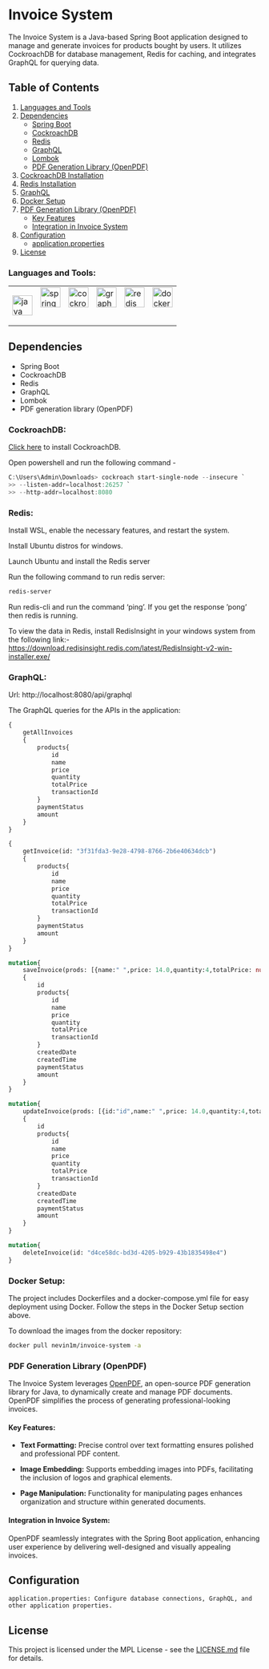 # Invoice System

The Invoice System is a Java-based Spring Boot application designed to manage and generate invoices for products bought by users. It utilizes CockroachDB for database management, Redis for caching, and integrates GraphQL for querying data.

## Table of Contents

1. [Languages and Tools](#languages-and-tools)
2. [Dependencies](#dependencies)
   - [Spring Boot](#spring-boot)
   - [CockroachDB](#cockroachdb)
   - [Redis](#redis)
   - [GraphQL](#graphql)
   - [Lombok](#lombok)
   - [PDF Generation Library (OpenPDF)](#pdf-generation-library-openpdf)
3. [CockroachDB Installation](#cockroachdb-installation)
4. [Redis Installation](#redis-installation)
5. [GraphQL](#graphql-1)
6. [Docker Setup](#docker-setup)
7. [PDF Generation Library (OpenPDF)](#pdf-generation-library-openpdf-1)
   - [Key Features](#key-features)
   - [Integration in Invoice System](#integration-in-invoice-system)
8. [Configuration](#configuration)
   - [application.properties](#applicationproperties)
9. [License](#license)

<h3 align="left">Languages and Tools:</h3>
<table>
    <tbody>
        <tr valign="top">
            <td> <p align="left"> <a href="https://www.java.com" target="_blank" rel="noreferrer"> <img src="https://www.vectorlogo.zone/logos/java/java-icon.svg" title="Java" alt="java" width="40" height="40"/> </a> </td> 
            <td> <a href="https://spring.io/" target="_blank" rel="noreferrer"> <img src="https://www.vectorlogo.zone/logos/springio/springio-icon.svg" alt="spring" width="40" height="40"/> </a> </td>
            <td> <a href="https://www.cockroachlabs.com/product/cockroachdb/" target="_blank" rel="noreferrer"> <img src="https://cdn.worldvectorlogo.com/logos/cockroachdb.svg" alt="cockroachdb" width="40" height="40"/> </a> </td>
            <td> <a href="https://graphql.org" target="_blank" rel="noreferrer"> <img src="https://www.vectorlogo.zone/logos/graphql/graphql-icon.svg" alt="graphql" width="40" height="40"/> </a> </td>
            <td> <a href="https://redis.io" target="_blank" rel="noreferrer"> <img src="https://cdn4.iconfinder.com/data/icons/redis-2/1451/Untitled-2-1024.png" alt="redis" width="40" height="40"/> </a> </td>
            <td> <a href="https://www.docker.com" target="_blank" rel="noreferrer"> <img src="https://cdn.jsdelivr.net/gh/devicons/devicon/icons/docker/docker-original.svg" alt="docker" width="40" height="40"/> </a> </td> </p>
        </tr>
    </tbody>
</table>


## Dependencies

- Spring Boot
- CockroachDB
- Redis
- GraphQL
- Lombok
- PDF generation library (OpenPDF)

### CockroachDB: 

[Click here](https://binaries.cockroachdb.com/cockroach-v20.1.17.windows-6.2-amd64.zip) to install CockroachDB. 

Open powershell and run the following command - 

```powershell
C:\Users\Admin\Downloads> cockroach start-single-node --insecure `
>> --listen-addr=localhost:26257 `
>> --http-addr=localhost:8080
```

### Redis:

Install WSL, enable the necessary features, and restart the system.

Install Ubuntu distros for windows.

Launch Ubuntu and install the Redis server

Run the following command to run redis server:

```bash
redis-server
```

Run redis-cli and run the command ‘ping’. If you get the response ’pong’ then redis is running.

To view the data in Redis, install RedisInsight in your windows system from the following link:- https://download.redisinsight.redis.com/latest/RedisInsight-v2-win-installer.exe/

### GraphQL:

Url: http://localhost:8080/api/graphql

The GraphQL queries for the APIs in the application:

```graphql
{
    getAllInvoices
    {
        products{
            id
            name
            price
            quantity
            totalPrice
            transactionId
        }
        paymentStatus
        amount
    }
}
```
```graphql
{
    getInvoice(id: "3f31fda3-9e28-4798-8766-2b6e40634dcb")
    {
        products{
            id
            name
            price
            quantity
            totalPrice
            transactionId
        }
        paymentStatus
        amount
    }
}
```
```graphql
mutation{
    saveInvoice(prods: [{name:" ",price: 14.0,quantity:4,totalPrice: null,transactionId: id"}],payment: true)
    {
        id
        products{
            id
            name
            price
            quantity
            totalPrice
            transactionId
        }
        createdDate
        createdTime
        paymentStatus
        amount
    }
}
```
```graphql
mutation{
    updateInvoice(prods: [{id:"id",name:" ",price: 14.0,quantity:4,totalPrice: 56.0,transactionId: "id"}],id: "id",payment: true)
    {
        id
        products{
            id
            name
            price
            quantity
            totalPrice
            transactionId
        }
        createdDate
        createdTime
        paymentStatus
        amount
    }
}
```
```graphql
mutation{
    deleteInvoice(id: "d4ce58dc-bd3d-4205-b929-43b1835498e4")
}
```

### Docker Setup:

The project includes Dockerfiles and a docker-compose.yml file for easy deployment using Docker. Follow the steps in the Docker Setup section above.

To download the images from the docker repository:

```bash
docker pull nevin1m/invoice-system -a
```

### PDF Generation Library (OpenPDF)

The Invoice System leverages [OpenPDF](https://github.com/LibrePDF/OpenPDF), an open-source PDF generation library for Java, to dynamically create and manage PDF documents. OpenPDF simplifies the process of generating professional-looking invoices.

#### Key Features:

- **Text Formatting:** Precise control over text formatting ensures polished and professional PDF content.

- **Image Embedding:** Supports embedding images into PDFs, facilitating the inclusion of logos and graphical elements.

- **Page Manipulation:** Functionality for manipulating pages enhances organization and structure within generated documents.

#### Integration in Invoice System:

OpenPDF seamlessly integrates with the Spring Boot application, enhancing user experience by delivering well-designed and visually appealing invoices.

## Configuration

    application.properties: Configure database connections, GraphQL, and other application properties.

## License

This project is licensed under the MPL License - see the [LICENSE.md](https://github.com/nevinmathew/Invoice-system-application/blob/main/License) file for details.
